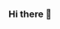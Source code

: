 ### Hi there 👋

<!--
**pazju/pazju** is a ✨ _special_ ✨ repository because its `README.md` (this file) appears on your GitHub profile.


- 🔭 I’m currently a student of Electronic Engineering at Pontificia Universidad Javeriana
- 🌱 I’m currently learning Machine Learning, AI, and IoT
- 👯 I’m looking to collaborate on ... Engineering Fun Projects
- 🤔 I’m looking for help with ... ML, Python
- 💬 Ask me about ... Anything
- 📫 How to reach me: ... [Instagram](https://www.instagram.com/juankpazs/)
- 😄 Pronouns: Paz, Inge, JC, JuanK
- ⚡ Fun fact: I love brownies 
-->
